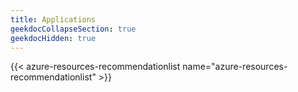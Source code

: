 ```yaml
---
title: Applications
geekdocCollapseSection: true
geekdocHidden: true
---
```


{{< azure-resources-recommendationlist name="azure-resources-recommendationlist" >}}
